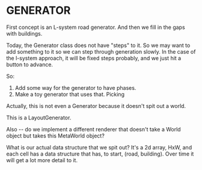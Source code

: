 GENERATOR
=========

First concept is an L-system road generator. And then we fill in the gaps with buildings.

Today, the Generator class does not have "steps" to it. So we may want to add something to it so we can step through generation slowly. In the case of the l-system approach, it will be fixed steps probably, and we just hit a button to advance.

So:
 1. Add some way for the generator to have phases.
 1. Make a toy generator that uses that. Picking 

Actually, this is not even a Generator because it doesn't spit out a world.

This is a LayoutGenerator. 


Also -- do we implement a different renderer that doesn't take a World object but takes this MetaWorld object?

What is our actual data structure that we spit out?
    It's a 2d array, HxW, and each cell has a data structure that has, to start, (road, building). Over time it will get a lot more detail to it. 